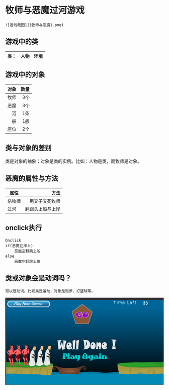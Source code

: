 # 牧师与恶魔过河游戏
    ![游戏截图1](牧师与恶魔1.png)

## 游戏中的类

类：|人物|环境
--|:--:|--:
 

## 游戏中的对象

对象|数量
---:|---:
牧师|3个
恶魔|3个
河|1条
船|1艘
座位|2个

## 类与对象的差别

类是对象的抽象；对象是类的实例。比如：人物是类，而牧师是对象。

## 恶魔的属性与方法

属性|方法
---|---:
杀牧师|用叉子叉死牧师
过河|  翻跟头上船与上岸

## onclick执行
    Onclick
    if(恶魔在岸上)
        恶魔空翻跳上船
    else
        恶魔空翻跳上岸

## 类或对象会是动词吗？
    可以是动词。比如类是运动，对象是跑步，打篮球等。

![游戏截图2](牧师与恶魔2.png)